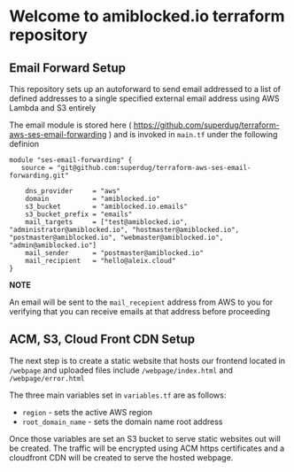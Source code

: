 # Welcome to amiblocked.io terraform repository

## Email Forward Setup

This repository sets up an autoforward to send email addressed to a list of defined addresses to a single specified external email address using AWS Lambda and S3 entirely

The email module is stored here ( https://github.com/superdug/terraform-aws-ses-email-forwarding ) and is invoked in `main.tf` under the following definion

```
module "ses-email-forwarding" {
   source = "git@github.com:superdug/terraform-aws-ses-email-forwarding.git"

    dns_provider     = "aws"
    domain           = "amiblocked.io"
    s3_bucket        = "amiblocked.io.emails"
    s3_bucket_prefix = "emails"
    mail_targets     = ["test@amiblocked.io", "administrator@amiblocked.io", "hostmaster@amiblocked.io", "postmaster@amiblocked.io", "webmaster@amiblocked.io", "admin@amiblocked.io"]
    mail_sender      = "postmaster@amiblocked.io"
    mail_recipient   = "hello@aleix.cloud"
}
```
**NOTE**

An email will be sent to the `mail_recepient` address from AWS to you for verifying that you can receive emails at that address before proceeding


## ACM, S3, Cloud Front CDN Setup

The next step is to create a static website that hosts our frontend located in `/webpage` and uploaded files include `/webpage/index.html` and `/webpage/error.html`

The three main variables set in `variables.tf` are as follows:

* `region` - sets the active AWS region
* `root_domain_name` - sets the domain name root address

Once those variables are set an S3 bucket to serve static websites out will be created.  The traffic will be encrypted using ACM https certificates and a cloudfront CDN will be created to serve the hosted webpage.
